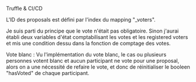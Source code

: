 Truffle & CI/CD

L'ID des proposals est défini par l'index du mapping "_voters".

Je suis parti du principe que le vote n'était pas obligatoire.
Sinon j'aurai établi deux variables d'état comptabilisant les votes et les registered voters
et mis une condition dessu dans la fonction de comptage des votes.

Vote blanc : Vu l'implémentation du vote blanc, le cas ou plusieurs personnes votent blanc et aucun
participant ne vote pour une proposal, alors on a une nécessité de refaire le vote, et donc de
réinitialiser le booleen "hasVoted" de chaque participant.